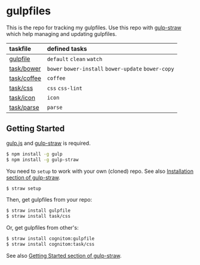 # gulpfiles

This is the repo for tracking my gulpfiles. Use this repo with [gulp-straw](https://github.com/cognitom/gulp-straw) which help managing and updating gulpfiles.

| taskfile | defined tasks |
| :-- | :-- |
| [gulpfile](gulpfile.coffee) | `default` `clean` `watch` |
| [task/bower](task/bower.coffee) | `bower` `bower-install` `bower-update` `bower-copy` |
| [task/coffee](task/coffee.coffee) | `coffee` |
| [task/css](task/css.coffee) | `css` `css-lint` |
| [task/icon](task/icon.coffee) | `icon` |
| [task/parse](task/parse.coffee) | `parse` |

## Getting Started

[gulp.js](https://github.com/gulpjs/gulp) and [gulp-straw](https://github.com/cognitom/gulp-straw) is required.

```bash
$ npm install -g gulp
$ npm install -g gulp-straw
```

You need to `setup` to work with your own (cloned) repo. See also [Installation section of gulp-straw](https://github.com/cognitom/gulp-straw#installation).

```bash
$ straw setup
```

Then, get gulpfiles from your repo:

```bash
$ straw install gulpfile
$ straw install task/css
```

Or, get gulpfiles from other's:

```bash
$ straw install cognitom:gulpfile
$ straw install cognitom:task/css
```

See also [Getting Started section of gulp-straw](https://github.com/cognitom/gulp-straw#getting-started).
